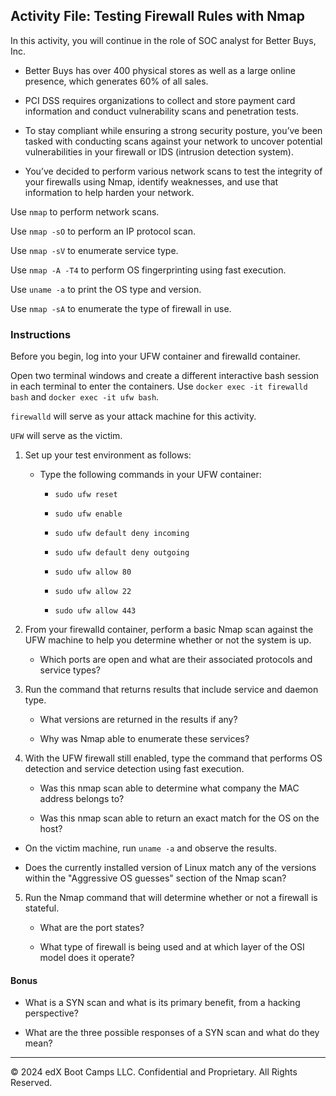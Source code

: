 ## Activity File: Testing Firewall Rules with Nmap

In this activity, you will continue in the role of SOC analyst for Better Buys, Inc. 

- Better Buys has over 400 physical stores as well as a large online presence, which generates 60% of all sales.

- PCI DSS requires organizations to collect and store payment card information and conduct vulnerability scans and penetration tests. 

- To stay compliant while ensuring a strong security posture, you’ve been tasked with conducting scans against your network to uncover potential vulnerabilities in your firewall or IDS (intrusion detection system). 

- You’ve decided to perform various network scans to test the integrity of your firewalls using Nmap, identify weaknesses, and use that information to help harden your network.

Use `nmap` to perform network scans.

Use `nmap -sO` to perform an IP protocol scan.

Use `nmap -sV` to enumerate service type.

Use `nmap -A -T4` to perform OS fingerprinting using fast execution.

Use `uname -a` to print the OS type and version.

Use `nmap -sA` to enumerate the type of firewall in use.

### Instructions

Before you begin, log into your UFW container and firewalld container.

Open two terminal windows and create a different interactive bash session in each terminal to enter the containers. Use `docker exec -it firewalld bash` and `docker exec -it ufw bash`. 


`firewalld` will serve as your attack machine for this activity.
 
`UFW` will serve as the victim.

1. Set up your test environment as follows:
    
    - Type the following commands in your UFW container:

        - `sudo ufw reset`

        - `sudo ufw enable`

        - `sudo ufw default deny incoming`

        - `sudo ufw default deny outgoing`

        - `sudo ufw allow 80`

        - `sudo ufw allow 22`

        - `sudo ufw allow 443`

2. From your firewalld container, perform a basic Nmap scan against the UFW machine to help you determine whether or not the system is up. 
    - Which ports are open and what are their associated protocols and service types?

3. Run the command that returns results that include service and daemon type.

    - What versions are returned in the results if any?

    - Why was Nmap able to enumerate these services?

4. With the UFW firewall still enabled, type the command that performs OS detection and service detection using fast execution.

    - Was this nmap scan able to determine what company the MAC address belongs to?

    - Was this nmap scan able to return an exact match for the OS on the host?

  - On the victim machine, run `uname -a` and observe the results.

   - Does the currently installed version of Linux match any of the versions within the "Aggressive OS guesses" section of the Nmap scan?

5. Run the Nmap command that will determine whether or not a firewall is stateful. 

   - What are the port states?
   
   - What type of firewall is being used and at which layer of the OSI model does it operate?

#### Bonus

-  What is a SYN scan and what is its primary benefit, from a hacking perspective?

- What are the three possible responses of a SYN scan and what do they mean?

---

© 2024 edX Boot Camps LLC. Confidential and Proprietary. All Rights Reserved.


